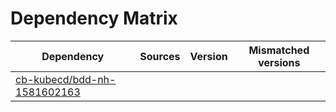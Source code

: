 # Dependency Matrix

Dependency | Sources | Version | Mismatched versions
---------- | ------- | ------- | -------------------
[cb-kubecd/bdd-nh-1581602163](https://github.com/cb-kubecd/bdd-nh-1581602163.git) |  | []() | 
